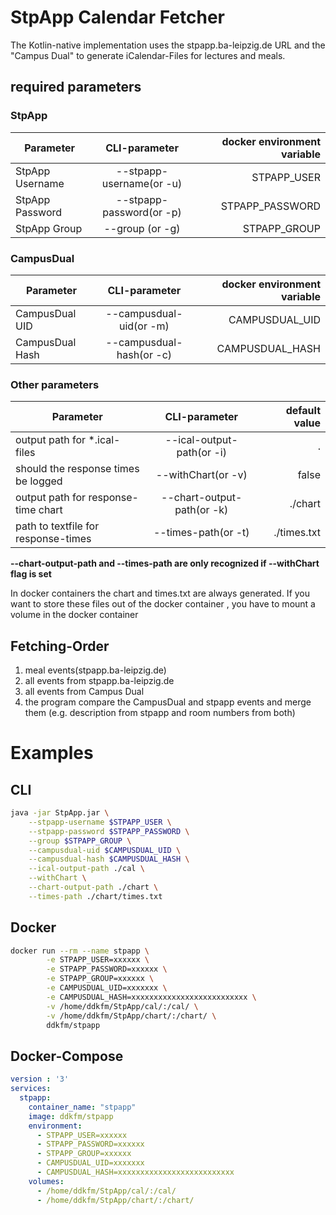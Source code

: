 # StpApp Calendar Fetcher
The Kotlin-native implementation uses the stpapp.ba-leipzig.de URL and the "Campus Dual" to generate
iCalendar-Files for lectures and meals.
## required parameters
### StpApp

| Parameter       | CLI-parameter            | docker environment variable|
| ----------------|:------------------------:| --------------------------:|
| StpApp Username | --stpapp-username(or -u) | STPAPP_USER                |
| StpApp Password | --stpapp-password(or -p) | STPAPP_PASSWORD            |
| StpApp Group    | --group (or -g)          | STPAPP_GROUP               |

### CampusDual
| Parameter       | CLI-parameter            | docker environment variable|
| ----------------|:------------------------:| --------------------------:|
| CampusDual UID  | --campusdual-uid(or -m)  | CAMPUSDUAL_UID             |
| CampusDual Hash | --campusdual-hash(or -c) | CAMPUSDUAL_HASH            |

### Other parameters
| Parameter                          | CLI-parameter              | default value |
| -----------------------------------|:--------------------------:| -------------:|
| output path for *.ical-files       | --ical-output-path(or -i)  | .             |
| should the response times be logged| --withChart(or -v)         | false         |
| output path for response-time chart| --chart-output-path(or -k) | ./chart       |
| path to textfile for response-times| --times-path(or -t)        | ./times.txt   |

**--chart-output-path and --times-path are only recognized if --withChart flag is set**

In docker containers the chart and times.txt are always generated. If you want to store these files out of the docker 
container , you have to mount a volume in the docker container

## Fetching-Order
1. meal events(stpapp.ba-leipzig.de)
2. all events from stpapp.ba-leipzig.de
3. all events from Campus Dual
4. the program compare the CampusDual and stpapp events and merge them (e.g. description from stpapp and room numbers 
from both)

# Examples
## CLI
```bash
java -jar StpApp.jar \
    --stpapp-username $STPAPP_USER \
    --stpapp-password $STPAPP_PASSWORD \
    --group $STPAPP_GROUP \
    --campusdual-uid $CAMPUSDUAL_UID \
    --campusdual-hash $CAMPUSDUAL_HASH \
    --ical-output-path ./cal \
    --withChart \
    --chart-output-path ./chart \
    --times-path ./chart/times.txt
```
## Docker
```bash
docker run --rm --name stpapp \
        -e STPAPP_USER=xxxxxx \
        -e STPAPP_PASSWORD=xxxxxx \
        -e STPAPP_GROUP=xxxxxx \
        -e CAMPUSDUAL_UID=xxxxxxx \
        -e CAMPUSDUAL_HASH=xxxxxxxxxxxxxxxxxxxxxxxxxx \
        -v /home/ddkfm/StpApp/cal/:/cal/ \
        -v /home/ddkfm/StpApp/chart/:/chart/ \
        ddkfm/stpapp
```

## Docker-Compose
```yaml
version : '3'
services:
  stpapp:
    container_name: "stpapp"
    image: ddkfm/stpapp
    environment:
      - STPAPP_USER=xxxxxx
      - STPAPP_PASSWORD=xxxxxx
      - STPAPP_GROUP=xxxxxx
      - CAMPUSDUAL_UID=xxxxxxx
      - CAMPUSDUAL_HASH=xxxxxxxxxxxxxxxxxxxxxxxxxx
    volumes:
      - /home/ddkfm/StpApp/cal/:/cal/
      - /home/ddkfm/StpApp/chart/:/chart/
```
